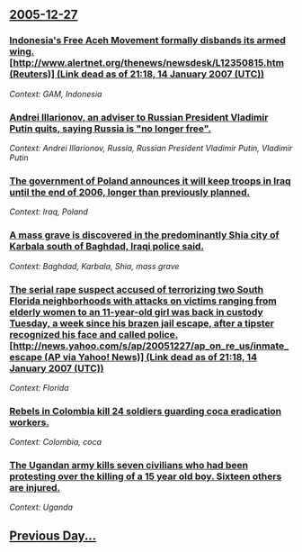 ## [2005-12-27](/news/2005/12/27/index.md)

### [ Indonesia's Free Aceh Movement formally disbands its armed wing. [http://www.alertnet.org/thenews/newsdesk/L12350815.htm (Reuters)] (Link dead as of 21:18, 14 January 2007 (UTC))](/news/2005/12/27/indonesia-s-free-aceh-movement-formally-disbands-its-armed-wing-http-www-alertnet-org-thenews-newsdesk-l12350815-htm-reuters-link-d.md)
_Context: GAM, Indonesia_

### [ Andrei Illarionov, an adviser to Russian President Vladimir Putin quits, saying Russia is "no longer free". ](/news/2005/12/27/andrei-illarionov-an-adviser-to-russian-president-vladimir-putin-quits-saying-russia-is-no-longer-free.md)
_Context: Andrei Illarionov, Russia, Russian President Vladimir Putin, Vladimir Putin_

### [ The government of Poland announces it will keep troops in Iraq until the end of 2006, longer than previously planned. ](/news/2005/12/27/the-government-of-poland-announces-it-will-keep-troops-in-iraq-until-the-end-of-2006-longer-than-previously-planned.md)
_Context: Iraq, Poland_

### [ A mass grave is discovered in the predominantly Shia city of Karbala south of Baghdad, Iraqi police said. ](/news/2005/12/27/a-mass-grave-is-discovered-in-the-predominantly-shia-city-of-karbala-south-of-baghdad-iraqi-police-said.md)
_Context: Baghdad, Karbala, Shia, mass grave_

### [ The serial rape suspect accused of terrorizing two South Florida neighborhoods with attacks on victims ranging from elderly women to an 11-year-old girl was back in custody Tuesday, a week since his brazen jail escape, after a tipster recognized his face and called police. [http://news.yahoo.com/s/ap/20051227/ap_on_re_us/inmate_escape (AP via Yahoo! News)] (Link dead as of 21:18, 14 January 2007 (UTC))](/news/2005/12/27/the-serial-rape-suspect-accused-of-terrorizing-two-south-florida-neighborhoods-with-attacks-on-victims-ranging-from-elderly-women-to-an-11.md)
_Context: Florida_

### [ Rebels in Colombia kill 24 soldiers guarding coca eradication workers. ](/news/2005/12/27/rebels-in-colombia-kill-24-soldiers-guarding-coca-eradication-workers.md)
_Context: Colombia, coca_

### [ The Ugandan army kills seven civilians who had been protesting over the killing of a 15 year old boy. Sixteen others are injured. ](/news/2005/12/27/the-ugandan-army-kills-seven-civilians-who-had-been-protesting-over-the-killing-of-a-15-year-old-boy-sixteen-others-are-injured.md)
_Context: Uganda_

## [Previous Day...](/news/2005/12/26/index.md)

